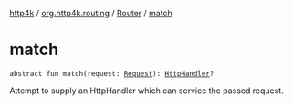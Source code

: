 [http4k](../../index.md) / [org.http4k.routing](../index.md) / [Router](index.md) / [match](./match.md)

# match

`abstract fun match(request: `[`Request`](../../org.http4k.core/-request/index.md)`): `[`HttpHandler`](../../org.http4k.core/-http-handler.md)`?`

Attempt to supply an HttpHandler which can service the passed request.

